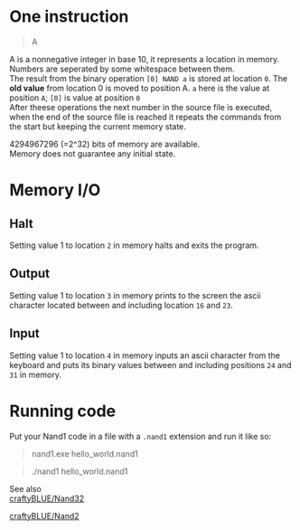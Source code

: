 # One instruction
> A

A is a nonnegative integer in base 10, it represents a location in memory. Numbers are seperated by some whitespace between them.  
The result from the binary operation `[0] NAND a` is stored at location `0`. The **old value** from location 0 is moved to position A. 
`a` here is the value at position `A`; `[0]` is value at position `0`    
After theese operations the next number in the source file is executed, when the end of the source file is reached it repeats the commands from the start but keeping the current memory state.  

4294967296 (=2^32) bits of memory are available.  
Memory does not guarantee any initial state.  

# Memory I/O
## Halt
Setting value 1 to location `2` in memory halts and exits the program.

## Output
Setting value 1 to location `3` in memory prints to the screen the ascii character located between and including location `16` and `23`. 

## Input
Setting value 1 to location `4` in memory inputs an ascii character from the keyboard and puts its binary values between and including positions `24` and `31` in memory.  

# Running code
Put your Nand1 code in a file with a `.nand1` extension and run it like so:  
> nand1.exe hello_world.nand1  

> ./nand1 hello_world.nand1  

See also  
[craftyBLUE/Nand32](https://github.com/craftyBLUE/Nand32)  

[craftyBLUE/Nand2](https://github.com/craftyBLUE/Nand2)

